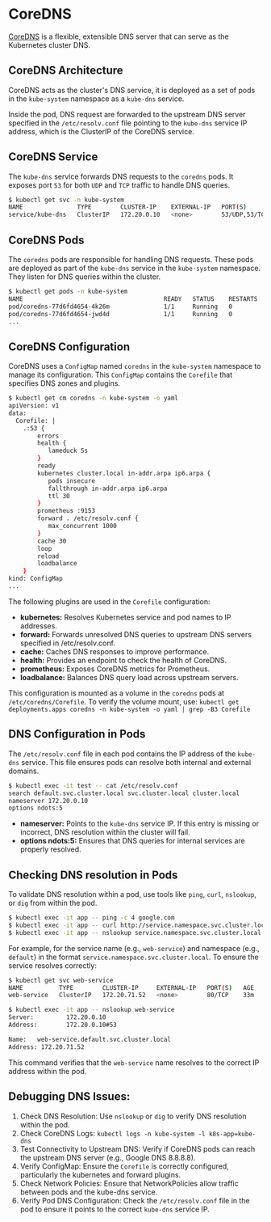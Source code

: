 # CoreDNS

[CoreDNS](https://coredns.io/) is a flexible, extensible DNS server that can serve as the Kubernetes cluster DNS. 

## CoreDNS Architecture

CoreDNS acts as the cluster's DNS service, it is deployed as a set of pods in the `kube-system` namespace as a `kube-dns` service. 

Inside the pod, DNS request are forwarded to the upstream DNS server specified in the `/etc/resolv.conf` file pointing to the `kube-dns` service IP address, which is the ClusterIP of the CoreDNS service.

## CoreDNS Service

The `kube-dns` service forwards DNS requests to the `coredns` pods. It exposes port `53` for both `UDP` and `TCP` traffic to handle DNS queries.


```bash
$ kubectl get svc -n kube-system
NAME               TYPE        CLUSTER-IP    EXTERNAL-IP   PORT(S)                  AGE
service/kube-dns   ClusterIP   172.20.0.10   <none>        53/UDP,53/TCP,9153/TCP   11m
```

## CoreDNS Pods

The `coredns` pods are responsible for handling DNS requests. These pods are deployed as part of the `kube-dns` service in the `kube-system` namespace. They listen for DNS queries within the cluster.

```bash
$ kubectl get pods -n kube-system 
NAME                                       READY   STATUS    RESTARTS   AGE
pod/coredns-77d6fd4654-4k26m               1/1     Running   0          8m46s
pod/coredns-77d6fd4654-jwd4d               1/1     Running   0          8m46s
...
```


## CoreDNS Configuration

CoreDNS uses a `ConfigMap` named `coredns` in the `kube-system` namespace to manage its configuration. This `ConfigMap` contains the `Corefile` that specifies DNS zones and plugins.

```bash
$ kubectl get cm coredns -n kube-system -o yaml
apiVersion: v1
data:
  Corefile: |
    .:53 {
        errors
        health {
           lameduck 5s
        }
        ready
        kubernetes cluster.local in-addr.arpa ip6.arpa {
           pods insecure
           fallthrough in-addr.arpa ip6.arpa
           ttl 30
        }
        prometheus :9153
        forward . /etc/resolv.conf {
           max_concurrent 1000
        }
        cache 30
        loop
        reload
        loadbalance
    }
kind: ConfigMap
...
```

The following plugins are used in the `Corefile` configuration:
- **kubernetes:** Resolves Kubernetes service and pod names to IP addresses.
- **forward:** Forwards unresolved DNS queries to upstream DNS servers specified in /etc/resolv.conf.
- **cache:** Caches DNS responses to improve performance.
- **health:** Provides an endpoint to check the health of CoreDNS.
- **prometheus:** Exposes CoreDNS metrics for Prometheus.
- **loadbalance:** Balances DNS query load across upstream servers.

This configuration is mounted as a volume in the `coredns` pods at `/etc/coredns/Corefile`. To verify the volume mount, use: `kubectl get deployments.apps coredns -n kube-system -o yaml | grep -B3 Corefile`

## DNS Configuration in Pods

The `/etc/resolv.conf` file in each pod contains the IP address of the `kube-dns` service. This file ensures pods can resolve both internal and external domains.

```bash
$ kubectl exec -it test -- cat /etc/resolv.conf
search default.svc.cluster.local svc.cluster.local cluster.local
nameserver 172.20.0.10
options ndots:5
```

- **nameserver:** Points to the `kube-dns` service IP. If this entry is missing or incorrect, DNS resolution within the cluster will fail.
- **options ndots:5:** Ensures that DNS queries for internal services are properly resolved.


## Checking DNS resolution in Pods

To validate DNS resolution within a pod, use tools like `ping`, `curl`, `nslookup`, or `dig` from within the pod.

```bash
$ kubectl exec -it app -- ping -c 4 google.com
$ kubectl exec -it app -- curl http://service.namespace.svc.cluster.local
$ kubectl exec -it app -- nslookup service.namespace.svc.cluster.local
```

For example, for the service name (e.g., `web-service`) and namespace (e.g., `default`) in the format `service.namespace.svc.cluster.local`. To ensure the service resolves correctly:

```bash
$ kubectl get svc web-service
NAME          TYPE        CLUSTER-IP     EXTERNAL-IP   PORT(S)   AGE
web-service   ClusterIP   172.20.71.52   <none>        80/TCP    33m

$ kubectl exec -it app -- nslookup web-service
Server:         172.20.0.10
Address:        172.20.0.10#53

Name:   web-service.default.svc.cluster.local
Address: 172.20.71.52
```

This command verifies that the `web-service` name resolves to the correct IP address within the pod.

## Debugging DNS Issues:

1. Check DNS Resolution: Use `nslookup` or `dig` to verify DNS resolution within the pod.
2. Check CoreDNS Logs: `kubectl logs -n kube-system -l k8s-app=kube-dns`
3. Test Connectivity to Upstream DNS: Verify if CoreDNS pods can reach the upstream DNS server (e.g., Google DNS 8.8.8.8).
4. Verify ConfigMap: Ensure the `Corefile` is correctly configured, particularly the kubernetes and forward plugins.
5. Check Network Policies: Ensure that NetworkPolicies allow traffic between pods and the kube-dns service.
6. Verify Pod DNS Configuration: Check the `/etc/resolv.conf` file in the pod to ensure it points to the correct `kube-dns` service IP.
  